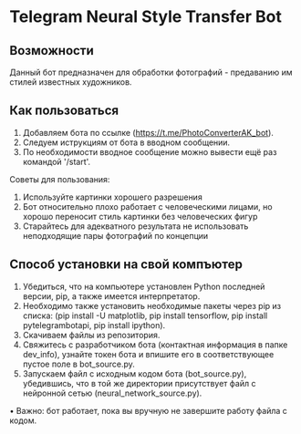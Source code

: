 # Telegram Neural Style Transfer Bot

## Возможности

Данный бот предназначен для обработки фотографий - предаванию им стилей известных художников. 

## Как пользоваться

1) Добавляем бота по ссылке (https://t.me/PhotoConverterAK_bot).
2) Следуем иструкциям от бота в вводном сообщении.
3) По необходимости вводное сообщение можно вывести ещё раз командой '/start'.

Советы для пользования:

1) Используйте картинки хорошего разрешения
2) Бот относительно плохо работает с человеческими лицами, но хорошо переносит стиль картинки без человеческих фигур
3) Старайтесь для адекватного результата не использовать неподходящие пары фотографий по концепции

## Способ установки на свой компъютер

1) Убедиться, что на компьютере установлен Python последней версии, pip, а также имеется интерпретатор.
2) Необходимо также установить необходимые пакеты через pip из списка: (pip install -U matplotlib, pip install tensorflow, pip install pytelegrambotapi, pip install ipython).
3) Скачиваем файлы из репозитория.
4) Свяжитесь с разработчиком бота (контактная информация в папке dev_info), узнайте токен бота и впишите его в соответствующее пустое поле в bot_source.py.
5) Запускаем файл с исходным кодом бота (bot_source.py), убедившись, что в той же директории присутствует файл с нейронной сетью (neural_network_source.py).

• Важно: бот работает, пока вы вручную не завершите работу файла с кодом.
